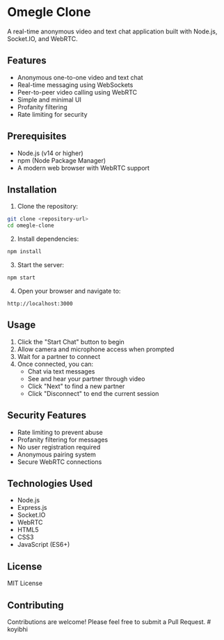 # Omegle Clone

A real-time anonymous video and text chat application built with Node.js, Socket.IO, and WebRTC.

## Features

- Anonymous one-to-one video and text chat
- Real-time messaging using WebSockets
- Peer-to-peer video calling using WebRTC
- Simple and minimal UI
- Profanity filtering
- Rate limiting for security

## Prerequisites

- Node.js (v14 or higher)
- npm (Node Package Manager)
- A modern web browser with WebRTC support

## Installation

1. Clone the repository:
```bash
git clone <repository-url>
cd omegle-clone
```

2. Install dependencies:
```bash
npm install
```

3. Start the server:
```bash
npm start
```

4. Open your browser and navigate to:
```
http://localhost:3000
```

## Usage

1. Click the "Start Chat" button to begin
2. Allow camera and microphone access when prompted
3. Wait for a partner to connect
4. Once connected, you can:
   - Chat via text messages
   - See and hear your partner through video
   - Click "Next" to find a new partner
   - Click "Disconnect" to end the current session

## Security Features

- Rate limiting to prevent abuse
- Profanity filtering for messages
- No user registration required
- Anonymous pairing system
- Secure WebRTC connections

## Technologies Used

- Node.js
- Express.js
- Socket.IO
- WebRTC
- HTML5
- CSS3
- JavaScript (ES6+)

## License

MIT License

## Contributing

Contributions are welcome! Please feel free to submit a Pull Request. #   k o y i b h i  
 